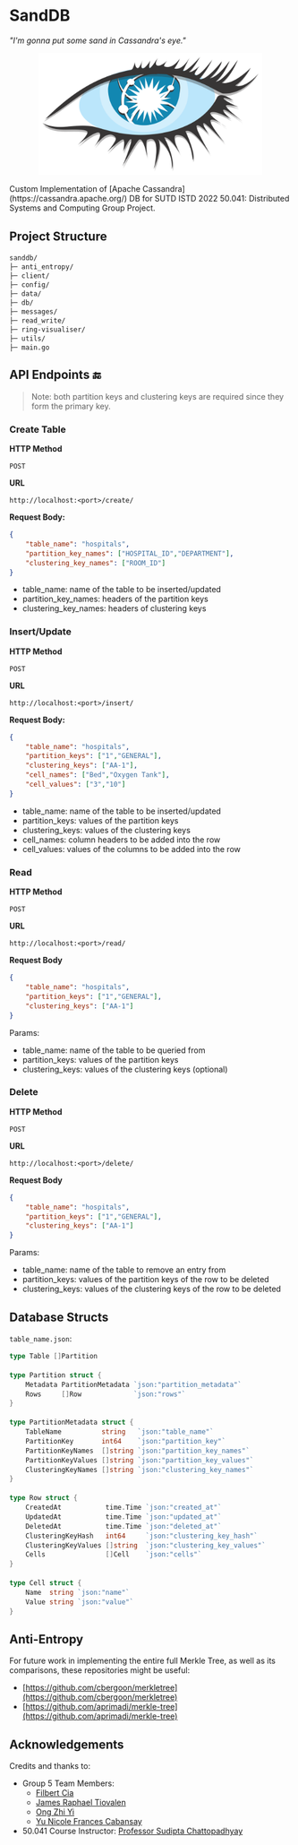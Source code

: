 # SandDB

_"I'm gonna put some sand in Cassandra's eye."_

<p align="center">
  <img src="./apache_cassandra_logo.png" width="400px" alt="Apache Cassandra">
</p>
Custom Implementation of [Apache Cassandra](https://cassandra.apache.org/) DB for SUTD ISTD 2022 50.041: Distributed Systems and Computing Group Project.



## Project Structure

```
sanddb/
├─ anti_entropy/
├─ client/
├─ config/
├─ data/
├─ db/
├─ messages/
├─ read_write/
├─ ring-visualiser/
├─ utils/
├─ main.go
```



## API Endpoints 🔚

> Note: both partition keys and clustering keys are required since they form the primary key.



### Create Table

**HTTP Method**

```
POST
```

**URL**

```
http://localhost:<port>/create/
```

**Request Body:**

```json
{
	"table_name": "hospitals",
	"partition_key_names": ["HOSPITAL_ID","DEPARTMENT"],
	"clustering_key_names": ["ROOM_ID"]
}
```

- table_name: name of the table to be inserted/updated
- partition_key_names: headers of the partition keys
- clustering_key_names: headers of clustering keys



### Insert/Update

**HTTP Method**

```
POST
```

**URL**

```
http://localhost:<port>/insert/
```

**Request Body:**

```json
{
	"table_name": "hospitals",
	"partition_keys": ["1","GENERAL"],
	"clustering_keys": ["AA-1"],
	"cell_names": ["Bed","Oxygen Tank"],
	"cell_values": ["3","10"]
}
```

- table_name: name of the table to be inserted/updated
- partition_keys: values of the partition keys
- clustering_keys: values of the clustering keys
- cell_names: column headers to be added into the row
- cell_values: values of the columns to be added into the row



### Read

**HTTP Method**

```
POST
```

**URL**

```
http://localhost:<port>/read/
```

**Request Body**

```json
{
	"table_name": "hospitals",
	"partition_keys": ["1","GENERAL"],
	"clustering_keys": ["AA-1"]
}
```

Params:

- table_name: name of the table to be queried from
- partition_keys: values of the partition keys
- clustering_keys: values of the clustering keys (optional)



### Delete

**HTTP Method**

```
POST
```

**URL**

```
http://localhost:<port>/delete/
```

**Request Body**

```json
{
	"table_name": "hospitals",
	"partition_keys": ["1","GENERAL"],
	"clustering_keys": ["AA-1"]
}
```

Params:

- table_name: name of the table to remove an entry from
- partition_keys: values of the partition keys of the row to be deleted
- clustering_keys: values of the clustering keys of the row to be deleted



## Database Structs

`table_name.json`:

```go
type Table []Partition

type Partition struct {
	Metadata PartitionMetadata `json:"partition_metadata"`
	Rows     []Row             `json:"rows"`
}

type PartitionMetadata struct {
	TableName          string   `json:"table_name"`
	PartitionKey       int64    `json:"partition_key"`
	PartitionKeyNames  []string `json:"partition_key_names"`
	PartitionKeyValues []string `json:"partition_key_values"`
	ClusteringKeyNames []string `json:"clustering_key_names"`
}

type Row struct {
	CreatedAt           time.Time `json:"created_at"`
	UpdatedAt           time.Time `json:"updated_at"`
	DeletedAt           time.Time `json:"deleted_at"`
	ClusteringKeyHash   int64     `json:"clustering_key_hash"`
	ClusteringKeyValues []string  `json:"clustering_key_values"`
	Cells               []Cell    `json:"cells"`
}

type Cell struct {
	Name  string `json:"name"`
	Value string `json:"value"`
}
```



## Anti-Entropy

For future work in implementing the entire full Merkle Tree, as well as its comparisons, these repositories might be useful:

- [https://github.com/cbergoon/merkletree](https://github.com/cbergoon/merkletree)
- [https://github.com/aprimadi/merkle-tree](https://github.com/aprimadi/merkle-tree)



## Acknowledgements

Credits and thanks to:

- Group 5 Team Members:
  - [Filbert Cia](https://github.com/FolkLoreee)
  - [James Raphael Tiovalen](https://github.com/jamestiotio)
  - [Ong Zhi Yi](https://github.com/gzyon)
  - [Yu Nicole Frances Cabansay](https://github.com/nicolefranc)
- 50.041 Course Instructor: [Professor Sudipta Chattopadhyay](https://istd.sutd.edu.sg/people/faculty/sudipta-chattopadhyay)
